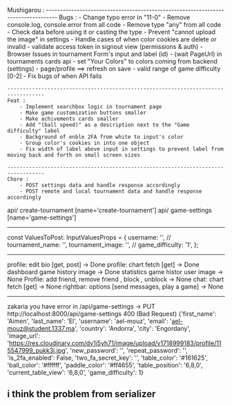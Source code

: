  Mushigarou :
    ----------------------------------------------------------------------------------
    Bugs :
        - Change typo error in "11-0"
        - Remove console.log, console.error from all code
        - Remove type "any" from all code
        - Check data before using it or casting the type
        - Prevent "cannot upload the image" in settings
        - Handle cases of when color cookies are delete or invalid
        - validate access token in signout view (permissions & auth)
        - Browser Issues in tournament Form's input and label (id)
        - (wait PageUrl) in tournaments cards api
        - set "Your Colors" to colors coming from backend (settings)
        - page/profile ==> refresh on save
        - valid range of game difficulty [0-2]
        - Fix bugs of when API fails

    ----------------------------------------------------------------------------------
    Feat :
        - Implement searchbox logic in tournament page
        - Make game customization buttons smaller
        - Make achivements cards smaller
        - Add "(ball speed)" as a description next to the "Game difficulty" label
        - Background of enble 2FA from white to input's color
        - Group color's cookies in into one object
        - Fix width of label above input in settings to prevent label from moving back and forth on small screen sizes

    ----------------------------------------------------------------------------------
    Chore :
        - POST settings data and handle response accordingly
        - POST remote and local tournament data and handle response accordingly

api/ create-tournament [name='create-tournament']
api/ game-settings [name='game-settings']


----------------------------------------------------------
const ValuesToPost: InputValuesProps = {
    username: '', //
    tournament_name: '',
    tournament_image: '', //
    game_difficulty: '1',
};

----------------------------------------------------------
profile: edit bio [get, post] -> Done
profile: chart fetch [get] -> Done
dashboard game history image -> Done
statistics game histor user image -> None
Profile: add friend, remove friend , block , unblock -> None
chat: chart fetch [get] -> None
rightbar: options [send messages, play a game] -> None


---------------------------------------------------------------------------------
zakaria you have error in /api/game-settings
->  PUT http://localhost:8000/api/game-settings 400 (Bad Request)
{'first_name': 'Aimen', 'last_name': 'El', 'username': 'ael-mouz', 'email': 'ael-mouz@student.1337.ma', 'country': 'Andorra', 'city': 'Engordany', 'image_url': 'https://res.cloudinary.com/dv1i5yh71/image/upload/v1718999183/profile/115547999_pukk3i.jpg', 'new_password': '', 'repeat_password': '', 'is_2fa_enabled': False, 'two_fa_secret_key': '', 'table_color': '#161625', 'ball_color': '#ffffff', 'paddle_color': '#ff4655', 'table_position': '6,8,0', 'current_table_view': '6,8,0', 'game_difficulty': 1}

i think the problem from serializer
---------------------------------------------------------------
